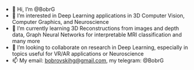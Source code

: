 - 👋 Hi, I’m @BobrG
- 👀 I’m interested in Deep Learning applications in 3D Computer Vision, Computer Graphics, and Neuroscience
- 🌱 I’m currently learning 3D Reconstructions from images and depth data, Graph Neural Networks for interpretable MRI classification and many more
- 💞️ I’m looking to collaborate on research in Deep Learning, especially in topics useful for VR/AR applications or Neuroscience 
- 📫 My email: bobrovskihg@gmail.com, my telegram: @BobrG

<!---
BobrG/BobrG is a ✨ special ✨ repository because its `README.md` (this file) appears on your GitHub profile.
You can click the Preview link to take a look at your changes.
--->
